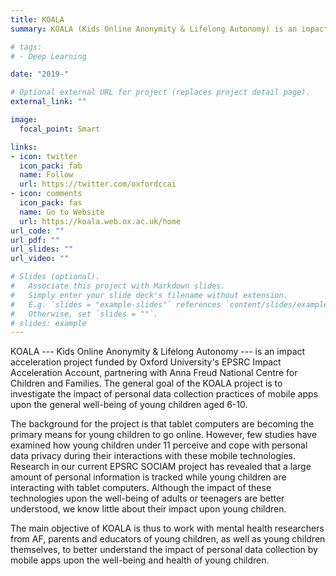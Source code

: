 ```yaml
---
title: KOALA 
summary: KOALA (Kids Online Anonymity & Lifelong Autonomy) is an impact acceleration project funded by Oxford University's EPSRC Impact Acceleration Account, partnering with Anna Freud National Centre for Children and Families. The general goal of the KOALA project is to help families to achieve a more informed management of young children's choice of mobile applications.

# tags:
# - Deep Learning

date: "2019-"

# Optional external URL for project (replaces project detail page).
external_link: ""

image:
  focal_point: Smart

links:
- icon: twitter
  icon_pack: fab
  name: Follow
  url: https://twitter.com/oxfordccai
- icon: comments
  icon_pack: fas
  name: Go to Website
  url: https://koala.web.ox.ac.uk/home
url_code: ""
url_pdf: ""
url_slides: ""
url_video: ""

# Slides (optional).
#   Associate this project with Markdown slides.
#   Simply enter your slide deck's filename without extension.
#   E.g. `slides = "example-slides"` references `content/slides/example-slides.md`.
#   Otherwise, set `slides = ""`.
# slides: example
---
```


KOALA --- Kids Online Anonymity & Lifelong Autonomy --- is an impact acceleration project funded by Oxford University's EPSRC Impact Acceleration Account, partnering with Anna Freud National Centre for Children and Families. The general goal of the KOALA project is to investigate the impact of personal data collection practices of mobile apps upon the general well-being of young children aged 6-10.

The background for the project is that tablet computers are becoming the primary means for young children to go online. However, few studies have examined how young children under 11 perceive and cope with personal data privacy during their interactions with these mobile technologies. Research in our current EPSRC SOCIAM project has revealed that a large amount of personal information is tracked while young children are interacting with tablet computers. Although the impact of these technologies upon the well-being of adults or teenagers are better understood, we know little about their impact upon young children.

The main objective of KOALA is thus to work with mental health researchers from AF, parents and educators of young children, as well as young children themselves, to better understand the impact of personal data collection by mobile apps upon the well-being and health of young children.
